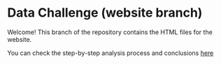 # Data Challenge (website branch)

Welcome! This branch of the repository contains the HTML files for the website.

You can check the step-by-step analysis process and conclusions [here](https://datachallenge.jairo.digital/)
